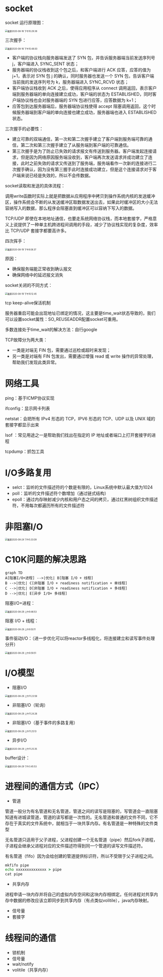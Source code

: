 # socket

socket 运行原理图：

<img src="https://tva1.sinaimg.cn/large/007S8ZIlgy1ght0va1ak5j30wa0m241t.jpg" alt="截屏2020-08-16 下午10.29.38" style="zoom:50%;" />

三次握手：

<img src="https://tva1.sinaimg.cn/large/007S8ZIlgy1ght1eceskyj30uq0gu0xm.jpg" alt="截屏2020-08-16 下午10.48.00" style="zoom:50%;" />

* 客户端的协议栈向服务器端发送了 SYN 包，并告诉服务器端当前发送序列号 j，客户端进入 SYNC_SENT 状态；
* 服务器端的协议栈收到这个包之后，和客户端进行 ACK 应答，应答的值为 j+1，表示对 SYN 包 j 的确认，同时服务器也发送一个 SYN 包，告诉客户端当前我的发送序列号为 k，服务器端进入 SYNC_RCVD 状态；
* 客户端协议栈收到 ACK 之后，使得应用程序从 connect 调用返回，表示客户端到服务器端的单向连接建立成功，客户端的状态为 ESTABLISHED，同时客户端协议栈也会对服务器端的 SYN 包进行应答，应答数据为 k+1；
* 应答包到达服务器端后，服务器端协议栈使得 accept 阻塞调用返回，这个时候服务器端到客户端的单向连接也建立成功，服务器端也进入 ESTABLISHED 状态。

三次握手的必要性：

* 建立可靠的双端通信，第一次和第二次握手建立了客户端到服务端可靠的通信，第二次和第三次握手建立了从服务端到客户端的可靠通信。
* 第三次握手是为了防止已失效的请求报文有传送到服务器。客户端发起连接请求，但是因为网络原因服务端没收到，客户端再次发送请求并成功建立了连接，此时之前失效的请求又传送到了服务端，服务端看作一次新的连接进行二次握手确认，因为没有第三握手此时连接成功建立，但是这个连接请求对于客户端来说已经是失效的，所以不会传数据。

socket读取和发送的具体流程：

调用write函数时实际上就是把数据从应用程序中拷贝到操作系统内核的发送缓冲区，操作系统会不断的从发送缓冲区取数据发送出去，如果此时缓冲区的大小无法容纳写入的数据，那么程序会阻塞直到缓冲区可以容纳下写入的数据。

TCP/UDP 即使在本地地址通信，也要走系统网络协议栈，而本地套接字，严格意义上说提供了一种单主机跨进程间调用的手段，减少了协议栈实现的复杂度，效率比 TCP/UDP 套接字都要高许多。

四次挥手：

<img src="https://tva1.sinaimg.cn/large/007S8ZIlgy1ghwfdx25uvj30r80jwgqq.jpg" alt="截屏2020-08-19 下午9.08.37" style="zoom:50%;" />

原因：

* 确保服务端能正常收到确认报文
* 确保网络中的延迟报文消失

socket关闭的不同方式：

<img src="https://tva1.sinaimg.cn/large/007S8ZIlgy1ghwh8m3gu8j30vs0oeafq.jpg" alt="截屏2020-08-19 下午10.12.45" style="zoom:50%;" />

tcp keep-alive保活机制

服务器重启可能会出现地址已绑定的情况，这主要是time_wait状态导致的，我们可以设置socket属性：SO_REUSEADDR配置socket可重用。

多数连接处于time_wait的解决方法：自行google

TCP故障分为两大类：

* 一类是对端无 FIN 包，需要通过巡检或超时来发现；
* 另一类是对端有 FIN 包发出，需要通过增强 read 或 write 操作的异常处理，帮助我们发现此类异常。

# 网络工具

ping：基于ICMP协议实现

ifconfig：显示网卡列表

netstat：会把所有 IPv4 形态的 TCP，IPV6 形态的 TCP、UDP 以及 UNIX 域的套接字都显示出来

lsof ：常见用途之一是帮助我们找出在指定的 IP 地址或者端口上打开套接字的进程

tcpdump：抓包工具

# I/O多路复用

* selct：监听的文件描述符的个数是有限的，Linux系统中默认最大值为1024
* poll：监听的文件描述符个数增加（通过链式结构）
* epoll：通过内存映射减少内核和用户态之间的拷贝，通过红黑树组织文件描述符，不用每次都遍历所有的文件描述符

# 非阻塞I/O

<img src="https://tva1.sinaimg.cn/large/007S8ZIlgy1gi219969xzj30va0caadn.jpg" alt="截屏2020-08-24 下午5.33.09" style="zoom:50%;" />

# C10K问题的解决思路 

```mermaid
graph TD
A[阻塞I/O+进程] -->|优化| B[阻塞 I/O + 线程]
B -->|优化| C[非阻塞 I/O + readiness notification + 单线程]
C -->|优化| D[非阻塞 I/O + readiness notification + 多线程]
D -->|优化| E[异步 I/O+ 多线程]
```

阻塞I/O+进程：

<img src="https://tva1.sinaimg.cn/large/007S8ZIlgy1gi7fvnhszmj30um0e0goj.jpg" alt="截屏2020-08-29 上午9.46.53" style="zoom:50%;" />

阻塞 I/O + 线程：

<img src="https://tva1.sinaimg.cn/large/007S8ZIlgy1gi7fz1rsicj30uw09ggom.jpg" alt="截屏2020-08-29 上午9.50.11" style="zoom:50%;" />

事件驱动I/O：（进一步优化可以将reactor多线程化，将连接建立和读写事件处理分开）

<img src="https://tva1.sinaimg.cn/large/007S8ZIlgy1gi7g9mxjzfj30wi0qmtfj.jpg" alt="截屏2020-08-29 上午9.59.51" style="zoom:50%;" />

# I/O模型

* 阻塞I/O

<img src="https://tva1.sinaimg.cn/large/007S8ZIlgy1gi7ionbu57j30um0k4jvz.jpg" alt="截屏2020-08-29 上午11.23.59" style="zoom:50%;" />

* 非阻塞I/O（轮询）

<img src="https://tva1.sinaimg.cn/large/007S8ZIlgy1gi7ip4p3hlj30vk0qoaip.jpg" alt="截屏2020-08-29 上午11.24.26" style="zoom:50%;" />

* 非阻塞I/O（基于事件的多路复用）

<img src="https://tva1.sinaimg.cn/large/007S8ZIlgy1gi7ipy8c7gj30uq0j6ted.jpg" alt="截屏2020-08-29 上午11.25.13" style="zoom:50%;" />

* 异步I/O

<img src="https://tva1.sinaimg.cn/large/007S8ZIlgy1gi7iqbbbo7j30u80jw439.jpg" alt="截屏2020-08-29 上午11.25.35" style="zoom:50%;" />

buffer设计：

<img src="https://tva1.sinaimg.cn/large/007S8ZIlgy1gi7q977fj8j30vw0iqmzq.jpg" alt="截屏2020-08-29 下午3.45.53" style="zoom:50%;" />

# 进程间的通信方式（IPC）

* 管道

管道一般分为有名管道和无名管道，管道之间的读写是阻塞的，写管道会一直阻塞知道有进城读管道，管道的读写都是一次性的。无名管道和普通的文件不同，它不存在于真实的文件系统中，就相当于一块共享内存。有名管道是一种特殊的文件类型

无名管道只适用于父子进程，父进程创建一个无名管道（pipe）然后fork子进程，子进程会继承父进程对应的文件描述符得到同一个管道的读写文件描述符。

有名管道（fifo）因为会给创建的管道提供标识符，所以不受限于父子进程之间。

```cmd
mkfifo pipe
echo xxxxxxxxxxxxxx > pipe
cat pipe
```

* 共享内存

进程申请一块内存并将自己的虚拟内存空间和这块内存相绑定。任何进程对共享内存中数据的修改应该立即同步到共享内存（有点类似volitile），java内存映射。

* 信号量
* 套接字

# 线程间的通信

* 锁机制
* 信号量
* wait/notify
* volitile（共享内存）